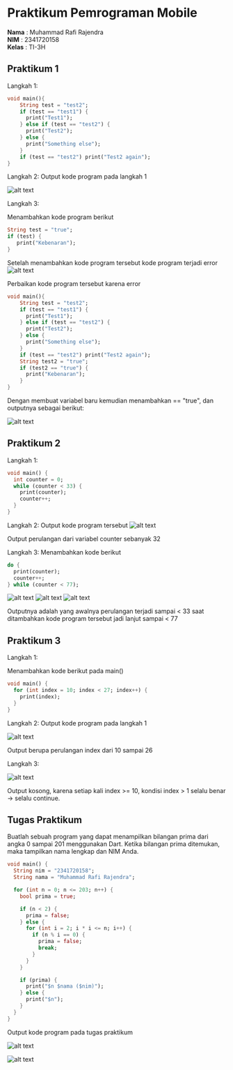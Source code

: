 # Praktikum Pemrograman Mobile
**Nama**  : Muhammad Rafi Rajendra  
**NIM**   : 2341720158  
**Kelas** : TI-3H  

## Praktikum 1

Langkah 1:
```dart
void main(){
    String test = "test2";
    if (test == "test1") {
      print("Test1");
    } else if (test == "test2") {
      print("Test2");
    } else {
      print("Something else");
    }
    if (test == "test2") print("Test2 again");
}
```
Langkah 2:
Output kode program pada langkah 1

![alt text](img/image.png)

Langkah 3:

Menambahkan kode program berikut
```dart
String test = "true";
if (test) {
   print("Kebenaran");
}
```
Setelah menambahkan kode program tersebut kode program terjadi error
![alt text](img/image-1.png)

Perbaikan kode program tersebut karena error
```dart
void main(){
    String test = "test2";
    if (test == "test1") {
      print("Test1");
    } else if (test == "test2") {
      print("Test2");
    } else {
      print("Something else");
    }
    if (test == "test2") print("Test2 again");
    String test2 = "true";
    if (test2 == "true") {
      print("Kebenaran");
    }
}
```
Dengan membuat variabel baru kemudian menambahkan == "true", dan outputnya sebagai berikut:

![alt text](img/image-2.png)

## Praktikum 2

Langkah 1:
```dart
void main() {
  int counter = 0;
  while (counter < 33) {
    print(counter);
    counter++;
  }
}
```
Langkah 2:
Output kode program tersebut
![alt text](img/image-3.png)

Output perulangan dari variabel counter sebanyak 32

Langkah 3:
Menambahkan kode berikut
```dart
do {
  print(counter);
  counter++;
} while (counter < 77);
```
![alt text](img/image-4.png)
![alt text](img/image-5.png)
![alt text](img/image-6.png)

Outputnya adalah yang awalnya perulangan terjadi sampai < 33 saat ditambahkan kode program tersebut jadi lanjut sampai < 77

## Praktikum 3
Langkah 1:

Menambahkan kode berikut pada main()
```dart
void main() {
  for (int index = 10; index < 27; index++) {
    print(index);
  }
}
```
Langkah 2:
Output kode program pada langkah 1

![alt text](img/image-7.png)

Output berupa perulangan index dari 10 sampai 26

Langkah 3:

![alt text](img/image-8.png)

Output kosong, karena setiap kali index >= 10, kondisi index > 1 selalu benar → selalu continue.

## Tugas Praktikum
Buatlah sebuah program yang dapat menampilkan bilangan prima dari angka 0 sampai 201 menggunakan Dart. Ketika bilangan prima ditemukan, maka tampilkan nama lengkap dan NIM Anda.
```dart
void main() {
  String nim = "2341720158";
  String nama = "Muhammad Rafi Rajendra";

  for (int n = 0; n <= 203; n++) {
    bool prima = true;

    if (n < 2) {
      prima = false;
    } else {
      for (int i = 2; i * i <= n; i++) {
        if (n % i == 0) {
          prima = false;
          break;
        }
      }
    }

    if (prima) {
      print("$n $nama ($nim)");
    } else {
      print("$n");
    }
  }
}
```
Output kode program pada tugas praktikum

![alt text](img/image-9.png)

![alt text](img/image-10.png)